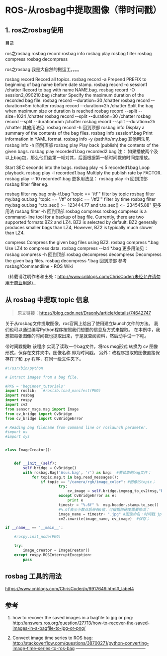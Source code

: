 # ROS-从rosbag中提取图像（带时间戳）

## 1. ros之rosbag使用

目录

ros之rosbag
rosbag record
rosbag info
rosbag play
rosbag filter
rosbag compress
rosbag decompress


ros之rosbag
我是大自然的搬运工。。。。

rosbag record
Record all topics.
rosbag record -a
Prepend PREFIX to beginning of bag name before date stamp.
rosbag record -o session1 /chatter
Record to bag with name NAME.bag.
rosbag record -O session2_090210.bag /chatter
Specify the maximum duration of the recorded bag file.
rosbag record --duration=30 /chatter
rosbag record --duration=5m /chatter
rosbag record --duration=2h /chatter
Split the bag when maximum size or duration is reached
rosbag record --split --size=1024 /chatter
rosbag record --split --duration=30 /chatter
rosbag record --split --duration=5m /chatter
rosbag record --split --duration=2h /chatter
其他用法见:
rosbag record -h
回到顶部
rosbag info
Display a summary of the contents of the bag files.
rosbag info session*.bag
Print information in YAML format.
rosbag info -y /path/to/my.bag
其他用法见
rosbag info -h
回到顶部
rosbag play
Play back (publish) the contents of the given bags.
rosbag play recorded1.bag recorded2.bag
注： 如果播放两个及以上bag包，那么他们会第一帧对其，后面根据第一帧时间戳的时间差播放。

Start SEC seconds into the bags.
rosbag play -s 5 recorded1.bag
Loop playback.
rosbag play -l recorded1.bag
Multiply the publish rate by FACTOR.
rosbag play -r 10 recorded1.bag
更多用法见：
rosbag play -h
回到顶部
rosbag filter
filter <in-bag> <out-bag> <expression>
eg.

rosbag filter my.bag only-tf.bag "topic == '/tf'"
filter by topic
rosbag filter my.bag out.bag "topic == '/tf' or topic == '/tf2'"
filter by time
rosbag filter my.bag out.bag "t.to_sec() >= 123444.77 and t.to_sec() <= 234545.88"
更多用法
rosbag filter -h
回到顶部
rosbag compress
rosbag compress is a command-line tool for a backup of bag file. Currently, there are two supported formats:BZ2 and LZ4. BZ2 is selected by default. BZ2 generally produces smaller bags than LZ4, However, BZ2 is typically much slower than LZ4.

compress <bag-files>
Compress the given bag files using BZ2.
rosbag compress *.bag
Use LZ4 to compress data.
rosbag compress --lz4 *.bag
更多用法见：
rosbag compress -h
回到顶部
rosbag decompress
decompress <bag-files>
Decompress the given bag files.
rosbag decompress *.bag
回到顶部
参考
rosbag/Commandline - ROS Wiki

（转载请注明作者和出处：http://www.cnblogs.com/ChrisCoder/未经允许请勿用于商业用途）

## 从 rosbag 中提取 topic 信息  

> 原文链接：https://blog.csdn.net/Draonly/article/details/74642747  

关于从rosbag文件提取图像，ros官网上给出了使用建立launch文件的方法。 我们也可以通过编写Python程序按照我们想要的信息及方式来提取。
在本例中，我想把每张图像的时间戳也提取出来，于是就查阅资料，然后动手试一下吧。

带时间戳提取
该程序 实现了读取一个bag文件，将ros msg形式 转换为 cv 图像形式，保存在文件夹中。图像名称 即为时间戳。
另外：改程序提取的图像直接保存在了和 .py 程序，在同一级文件夹下。

```py
#!/usr/bin/python

# Extract images from a bag file.

#PKG = 'beginner_tutorials'
import roslib;   #roslib.load_manifest(PKG)
import rosbag
import rospy
import cv2
from sensor_msgs.msg import Image
from cv_bridge import CvBridge
from cv_bridge import CvBridgeError

# Reading bag filename from command line or roslaunch parameter.
#import os
#import sys


class ImageCreator():


    def __init__(self):
        self.bridge = CvBridge()
        with rosbag.Bag('Asus.bag', 'r') as bag:  #要读取的bag文件；
            for topic,msg,t in bag.read_messages():
                if topic == "/camera/rgb/image_color": #图像的topic；
                        try:
                            cv_image = self.bridge.imgmsg_to_cv2(msg,"bgr8")
                        except CvBridgeError as e:
                            print e
                        timestr = "%.6f" %  msg.header.stamp.to_sec()
                        #%.6f表示小数点后带有6位，可根据精确度需要修改；
                        image_name = timestr+ ".jpg" #图像命名：时间戳.jpg
                        cv2.imwrite(image_name, cv_image)  #保存；

if __name__ == '__main__':

    #rospy.init_node(PKG)

    try:
        image_creator = ImageCreator()
    except rospy.ROSInterruptException:
        pass
```

## rosbag 工具的用法  

https://www.cnblogs.com/ChrisCoder/p/9917649.html#_label4  



## 参考  

1. how to recover the saved images in a bagfile to jpg or png: http://answers.ros.org/question/27713/how-to-recover-the-saved-images-in-a-bagfile-to-jpg-or-png/

2. Convect image time series to ROS bag: http://stackoverflow.com/questions/38700271/python-converting-image-time-series-to-ros-bag
————————————————
